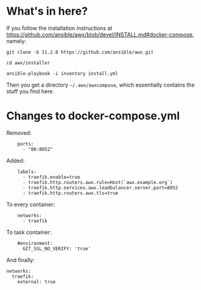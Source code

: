 # What's in here?

If you follow the installation instructions at
https://github.com/ansible/awx/blob/devel/INSTALL.md#docker-compose, namely:

```
git clone -b 11.2.0 https://github.com/ansible/awx.git
	
cd awx/installer
	
ansible-playbook -i inventory install.yml
```

Then you get a directory `~/.awx/awxcompose`, which essentially contains
the stuff you find here.


# Changes to docker-compose.yml

Removed:

```
    ports:
      - "80:8052"
```

Added:

```
    labels:
      - traefik.enable=true
      - traefik.http.routers.awx.rule=Host(`awx.example.org`)
      - traefik.http.services.awx.loadbalancer.server.port=8052
      - traefik.http.routers.awx.tls=true
```

To every container:

```
    networks:
      - traefik
```

To task container:

```
    #environment:
      GIT_SSL_NO_VERIFY: 'true'
```

And finally:

```
networks:
  traefik:
    external: true
```


